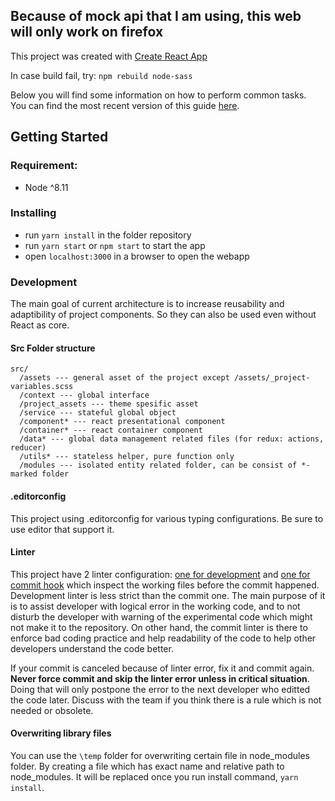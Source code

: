 ## Because of mock api that I am using, this web will only work on firefox


This project was created with [Create React App](https://github.com/facebookincubator/create-react-app)

In case build fail, try: `npm rebuild node-sass`

Below you will find some information on how to perform common tasks.<br>
You can find the most recent version of this guide [here](https://github.com/facebookincubator/create-react-app/blob/master/packages/react-scripts/template/README.md).

## Getting Started
### Requirement:
- Node ^8.11

### Installing
- run `yarn install` in the folder repository
- run `yarn start` or `npm start` to start the app
- open `localhost:3000` in a browser to open the webapp

### Development

The main goal of current architecture is to increase reusability and adaptibility of project components. So they can also be used even without React as core.

#### Src Folder structure
```
src/
  /assets --- general asset of the project except /assets/_project-variables.scss
  /context --- global interface
  /project_assets --- theme spesific asset
  /service --- stateful global object
  /component* --- react presentational component
  /container* --- react container component
  /data* --- global data management related files (for redux: actions, reducer)
  /utils* --- stateless helper, pure function only
  /modules --- isolated entity related folder, can be consist of *-marked folder
```

#### .editorconfig
This project using .editorconfig for various typing configurations. Be sure to use editor that support it.

#### Linter
This project have 2 linter configuration: [one for development](./tslint.json) and [one for commit hook](./tslint.precommit.json) which inspect the working files before the commit happened.
Development linter is less strict than the commit one. The main purpose of it is to assist developer with logical error in the working code, and to not disturb the developer with warning of the experimental code which might not make it to the repository.
On other hand, the commit linter is there to enforce bad coding practice and help readability of the code to help other developers understand the code better.

If your commit is canceled because of linter error, fix it and commit again. **Never force commit and skip the linter error unless in critical situation**. Doing that will only postpone the error to the next developer who editted the code later. Discuss with the team if you think there is a rule which is not needed or obsolete.

#### Overwriting library files
You can use the `\temp` folder for overwriting certain file in node_modules folder. By creating a file which has exact name and relative path to node_modules. It will be replaced once you run install command, `yarn install`.
